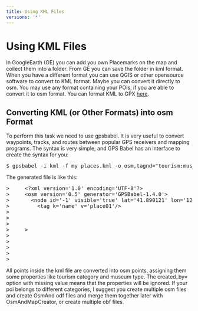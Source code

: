 ```yaml
---
title: Using KML Files
versions: '*'
---
```

# Using KML Files

In GoogleEarth (GE) you can add you own Placemarks on the map and collect them into a folder. From GE you can save the folder in kml format. When you have a different format you can use QGIS or other opensource software to convert to KML format. Maybe you can convert it directly to osm. You may use any format containing your POIs, if you are able to convert it to osm format. You can format KML to GPX [here](https://kml2gpx.com/).

## Converting KML (or Other Formats) into osm Format

To perform this task we need to use gpsbabel. It is very useful to convert waypoints, tracks, and routes between popular GPS receivers and mapping programs. The syntax is very simple, and GPS Babel has an interface to create the syntax for you:
<pre>
$ gpsbabel -i kml -f my_places.kml -o osm,tagnd="tourism:museum",​created_by -F my_places.osm
</pre>
The generated file is like this:
<pre>
>     &lt;?xml version='1.0' encoding='UTF-8'?>
>     &lt;osm version='0.5' generator='GPSBabel-1.4.0'>
>       &lt;node id='-1' visible='true' lat='41.890121' lon='12.492265'>
>         &lt;tag k='name' v='place01'/>
>         <tag k='note' v='place01'/>
>         <tag k='tourism' v='museum'/>
>       </node>
>     <node id='-2' visible='true' lat='41.892241' lon='12.489031'>>
>         <tag k='name' v='place02'/>
>         <tag k='note' v='place02'/>
>         <tag k='tourism' v='museum'/>
>       </node>
>     </osm>
</pre>         

All points inside the kml file are converted into osm points, assigning them some properties like tourism category and museum type. The created\_by= option with missing value means that the properties will be ignored. If your poi belongs to different categories, I suggest you create multiple osm files and create OsmAnd odf files and merge them together later with OsmAndMapCreator, or create multiple obf files.
